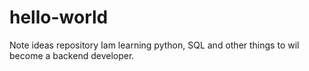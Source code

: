 # hello-world
Note ideas repository
Iam learning python, SQL and other things to wil become a backend developer.
